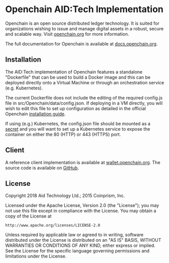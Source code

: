# Openchain AID:Tech Implementation

Openchain is an open source distributed ledger technology. It is suited for organizations wishing to issue and manage digital assets in a robust, secure and scalable way. Visit [openchain.org](https://www.openchain.org/) for more information.

The full documentation for Openchain is available at [docs.openchain.org](https://docs.openchain.org/).

## Installation

The AID:Tech implementation of Openchain features a standalone "Dockerfile" that can be used to build a Docker image and this can be deployed directly onto a Virtual Machine or through an orchestration service (e.g. Kubernetes).

The current Dockerfile does not include the editing of the required config.js file in src/Openchain/data/config.json. If deploying in a VM directly, you will wish to edit this file to set up configuration as detailed in the official Openchain [installation guide](https://docs.openchain.org/en/latest/general/docker-deployment.html).

If using (e.g.) Kubernetes, the config.json file should be mounted as a [secret](https://kubernetes.io/docs/concepts/configuration/secret/) and you will want to set up a Kubernetes service to expose the container on either the 80 (HTTP) or 443 (HTTPS) port.

## Client

A reference client implementation is available at [wallet.openchain.org](https://wallet.openchain.org/). The source code is available on [GitHub](https://github.com/openchain/wallet).

## License

Copyright 2018 Aid Technology Ltd.; 2015 Coinprism, Inc.

Licensed under the Apache License, Version 2.0 (the "License"); you may not use this file except in compliance with the License. You may obtain a copy of the License at

    http://www.apache.org/licenses/LICENSE-2.0

Unless required by applicable law or agreed to in writing, software distributed under the License is distributed on an "AS IS" BASIS, WITHOUT WARRANTIES OR CONDITIONS OF ANY KIND, either express or implied.
See the License for the specific language governing permissions and limitations under the License.

